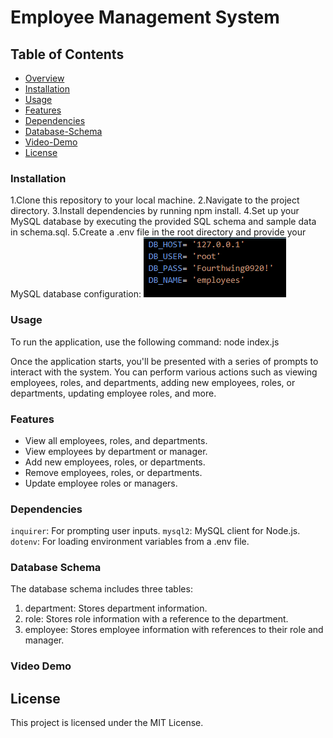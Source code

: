 # Employee Management System

## Table of Contents
- [Overview](#overview)
- [Installation](#installation)
- [Usage](#usage)
- [Features](#features)
- [Dependencies](#dependencies)
- [Database-Schema](#data-schema)
- [Video-Demo](#video-demo)
- [License](#license)


### Installation
1.Clone this repository to your local machine.
2.Navigate to the project directory.
3.Install dependencies by running npm install.
4.Set up your MySQL database by executing the provided SQL schema and sample data in schema.sql.
5.Create a .env file in the root directory and provide your MySQL database configuration:
![alt text](image.png)



### Usage
To run the application, use the following command: node index.js

Once the application starts, you'll be presented with a series of prompts to interact with the system. You can perform various actions such as viewing employees, roles, and departments, adding new employees, roles, or departments, updating employee roles, and more.


### Features
- View all employees, roles, and departments.
- View employees by department or manager.
- Add new employees, roles, or departments.
- Remove employees, roles, or departments.
- Update employee roles or managers.


### Dependencies
`inquirer`: For prompting user inputs.
`mysql2`: MySQL client for Node.js.
`dotenv`: For loading environment variables from a .env file.


### Database Schema
The database schema includes three tables:

1. department: Stores department information.
2. role: Stores role information with a reference to the department.
3. employee: Stores employee information with references to their role and manager.


### Video Demo



## License
This project is licensed under the MIT License.